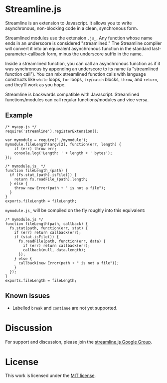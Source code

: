 Streamline.js
=============
Streamline is an extension to Javascript.  It allows you to write asynchronous, non-blocking code in a clean, synchronous form.

Streamlined modules use the extension `.js_`.  Any function whose name ends in an underscore is considered "streamlined."  The Streamline compiler will convert it into an equivalent asynchronous function in the standard last-parameter-callback form, minus the underscore suffix in the name.

Inside a streamlined function, you can call an asynchronous function as if it was synchronous by appending an underscore to its name (a "streamlined function call").  You can mix streamlined function calls with language constructs like `while` loops, `for` loops, `try`/`catch` blocks, `throw`, and `return`, and they'll work as you hope.

Streamline is backwards compatible with Javascript.  Streamlined functions/modules can call regular functions/modules and vice versa.

Example
-------
    /* myapp.js */
    require('streamline').registerExtension();

    var mymodule = require('./mymodule');
    mymodule.fileLength(argv[2], function(err, length) {
        if (err) throw err;
        console.log('Length: ' + length + ' bytes');
    });

    /* mymodule.js_ */
    function fileLength_(path) {
      if (fs.stat_(path).isFile()) {
        return fs.readFile_(path).length;
      } else {
        throw new Error(path + " is not a file");
      }
    }
    exports.fileLength = fileLength;

`mymodule.js_` will be compiled on the fly roughly into this equivalent:

    /* mymodule.js */
    function fileLength(path, callback) {
      fs.stat(path, function(err, stat) {
        if (err) return callback(err);
        if (stat.isFile()) {
          fs.readFile(path, function(err, data) {
            if (err) return callback(err);
            callback(null, data.length);
          });
        } else {
          callback(new Error(path + " is not a file"));
        }
      });
    }
    exports.fileLength = fileLength;

Known issues
------------
* Labelled `break` and `continue` are not yet supported.

Discussion
==========
For support and discussion, please join the [streamline.js Google Group](http://groups.google.com/group/streamlinejs).

License
=======
This work is licensed under the [MIT license](http://en.wikipedia.org/wiki/MIT_License).
